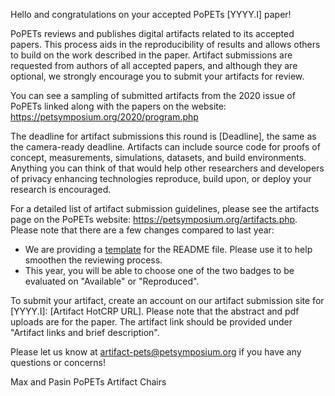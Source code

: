 Hello and congratulations on your accepted PoPETs [YYYY.I] paper!

PoPETs reviews and publishes digital artifacts related to its accepted
papers. This process aids in the reproducibility of results and allows
others to build on the work described in the paper. Artifact submissions
are requested from authors of all accepted papers, and although they are
optional, we strongly encourage you to submit your artifacts for review.

You can see a sampling of submitted artifacts from the 2020 issue of
PoPETs linked along with the papers on the website:
https://petsymposium.org/2020/program.php

The deadline for artifact submissions this round is [Deadline], the
same as the camera-ready deadline. Artifacts can include source code for
proofs of concept, measurements, simulations, datasets, and build
environments. Anything you can think of that would help other
researchers and developers of privacy enhancing technologies reproduce,
build upon, or deploy your research is encouraged.

For a detailed list of artifact submission guidelines, please see the artifacts
page on the PoPETs website: https://petsymposium.org/artifacts.php. Please note
that there are a few changes compared to last year:
* We are providing a [template](https://petsymposium.org/files/template.md) for
the README file. Please use it to help smoothen the reviewing process.
* This year, you will be able to choose one of the two badges to be evaluated on
"Available" or "Reproduced".

To submit your artifact, create an account on our artifact submission
site for [YYYY.I]: [Artifact HotCRP URL].
Please note that the abstract and pdf uploads are for the paper. The artifact
link should be provided under "Artifact links and brief description". 

Please let us know at <artifact-pets@petsymposium.org>  if you have any
questions or concerns!

Max and Pasin
PoPETs Artifact Chairs
